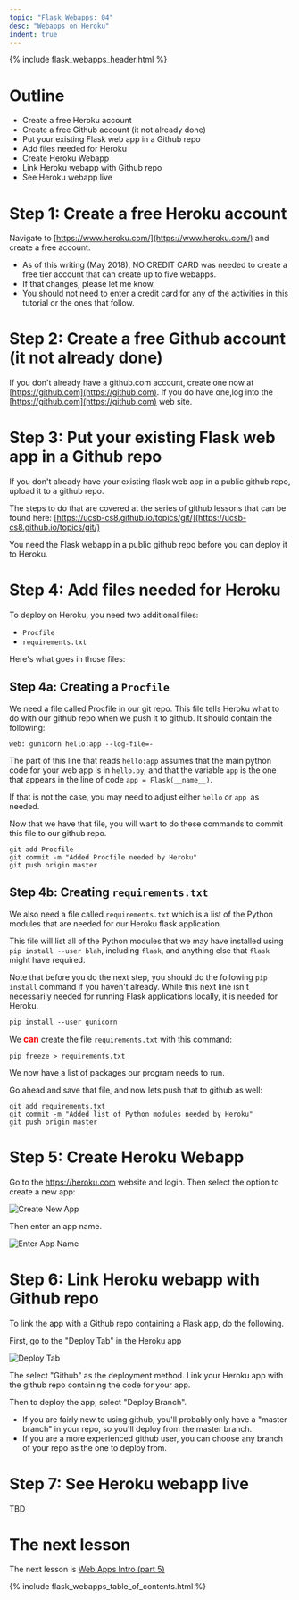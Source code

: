 ```yaml
---
topic: "Flask Webapps: 04"
desc: "Webapps on Heroku"
indent: true
---
```


{% include flask_webapps_header.html %}


# Outline

* Create a free Heroku account
* Create a free Github account (it not already done)
* Put your existing Flask web app in a Github repo
* Add files needed for Heroku
* Create Heroku Webapp
* Link Heroku webapp with Github repo
* See Heroku webapp live

# Step 1: Create a free Heroku account

Navigate to [https://www.heroku.com/](https://www.heroku.com/) and create a free account. 

* As of this writing (May 2018), NO CREDIT CARD was needed to create a free tier account that can create up to five webapps.
* If that changes, please let me know.
* You should not need to enter a credit card for any of the activities in this tutorial or the ones that follow.

# Step 2:  Create a free Github account (it not already done)

If you don't already have a github.com account, create one now at [https://github.com](https://github.com).  If you do have one,log into the [https://github.com](https://github.com) web site.

# Step 3: Put your existing Flask web app in a Github repo

If you don't already have your existing flask web app in a public github repo, upload it to a github repo.

The steps to do that are covered at the series of github lessons that can be found here: [https://ucsb-cs8.github.io/topics/git/](https://ucsb-cs8.github.io/topics/git/)

You need the Flask webapp in a public github repo before you can deploy it to Heroku.

# Step 4: Add files needed for Heroku

To deploy on Heroku, you need two additional files:

* `Procfile`
* `requirements.txt`

Here's what goes in those files:

## Step 4a: Creating a `Procfile`

We need a file called Procfile in our git repo.  This file tells Heroku what to do with our github repo when we push it to github.  It should contain the following:

```
web: gunicorn hello:app --log-file=-
```

The part of this line that reads  `hello:app` assumes that the main python code for your web app is in `hello.py`, and that the variable `app` is the one that appears in the line of code `app = Flask(__name__)`.

If that is not the case, you may need to adjust either `hello` or `app `as needed.

Now that we have that file, you will want to do these commands to commit this file to our github repo.

```
git add Procfile
git commit -m "Added Procfile needed by Heroku"
git push origin master
```

## Step 4b: Creating `requirements.txt`

We also need a file called  `requirements.txt` which is a list of the Python modules that are needed for our Heroku flask application.   

This file will list all of the Python modules that we may have installed using 
`pip install --user blah`, including `flask`, and anything else that `flask` might have required.

Note that before you do the next step, you should do the following `pip install` command if you haven't already.  While this next line isn't necessarily needed for running Flask applications locally, it is needed for Heroku.

```
pip install --user gunicorn
```

We  <span style="font-weight:bold; font-size: 110%; color:red;">can</span> create the file `requirements.txt` with this command:

```
pip freeze > requirements.txt
```

We now have a list of packages our program needs to run. 

Go ahead and save that file, and now lets push that to github as well:

```
git add requirements.txt
git commit -m "Added list of Python modules needed by Heroku"
git push origin master
```

# Step 5: Create Heroku Webapp

Go to the <https://heroku.com> website and login.  Then select the option to create a new app:

![Create New App](create_new_app-50.png)

Then enter an app name.    

![Enter App Name](enter-app-name-50.png)

# Step 6: Link Heroku webapp with Github repo

To link the app with a Github repo containing a Flask app, do the following.  

First, go to the "Deploy Tab" in the Heroku app

![Deploy Tab](deploy-tab-50.png)

The select "Github" as the deployment method.  Link your Heroku app with the github repo
containing the code for your app.

Then to deploy the app, select "Deploy Branch".  
* If you are fairly new to using
  github, you'll probably only have a "master branch" in your repo, so you'll deploy
  from the master branch.  
* If you are a more experienced github user, you can choose any branch of your repo
   as the one to deploy from.
   



# Step 7: See Heroku webapp live
TBD

# The next lesson

The next lesson is [Web Apps Intro (part 5)](/tutorials/flask_webapps_05/)

{% include flask_webapps_table_of_contents.html %}
